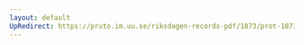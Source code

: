 ```yaml
---
layout: default
UpRedirect: https://pruto.im.uu.se/riksdagen-records-pdf/1873/prot-1873--ak--129.pdf
---
```

